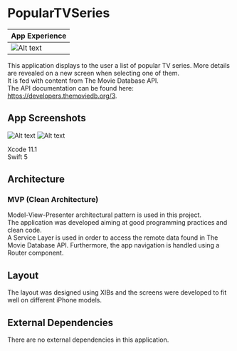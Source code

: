 # PopularTVSeries

| App Experience |
| ------------------- |
| ![Alt text](https://i.imgur.com/mCKq5im.gif) |

This application displays to the user a list of popular TV series. More details are revealed on a new screen when selecting one of them.  
It is fed with content from The Movie Database API.  
The API documentation can be found here: ​https://developers.themoviedb.org/3.

## App Screenshots
![Alt text](https://i.imgur.com/Phvxc1D.png)
![Alt text](https://i.imgur.com/4rDeff1.png)
   
Xcode 11.1  
Swift 5

## Architecture

### MVP (Clean Architecture)
Model-View-Presenter architectural pattern is used in this project.  
The application was developed aiming at good programming practices and clean code.  
A Service Layer is used in order to access the remote data found in The Movie Database API. Furthermore, the app navigation is handled using a Router component.

## Layout

The layout was designed using XIBs and the screens were developed to fit well on different iPhone models.

## External Dependencies
There are no external dependencies in this application.

